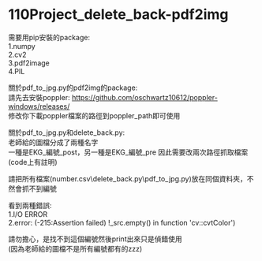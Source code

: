 # 110Project_delete_back-pdf2img

需要用pip安裝的package:\
1.numpy \
2.cv2\
3.pdf2image\
4.PIL

關於pdf_to_jpg.py的pdf2img的package:\
請先去安裝poppler:
https://github.com/oschwartz10612/poppler-windows/releases/ \
修改你下載poppler檔案的路徑到poppler_path即可使用

關於pdf_to_jpg.py和delete_back.py:\
老師給的圖檔分成了兩種名字\
一種是EKG_編號_post，另一種是EKG_編號_pre
因此需要改兩次路徑抓取檔案(code上有註明)

請把所有檔案(number.csv\delete_back.py\pdf_to_jpg.py)放在同個資料夾，不然會抓不到編號

看到兩種錯誤:\
1.I/O ERROR\
2.error: (-215:Assertion failed) !_src.empty() in function 'cv::cvtColor')

請勿擔心，是找不到這個編號然後print出來只是偵錯使用\
(因為老師給的圖檔不是所有編號都有的zzz)

